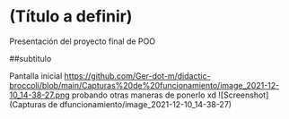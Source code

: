 # (Título a definir)
Presentación del proyecto final de POO

##subtitulo

Pantalla inicial https://github.com/Ger-dot-m/didactic-broccoli/blob/main/Capturas%20de%20funcionamiento/image_2021-12-10_14-38-27.png
probando otras maneras de ponerlo xd ![Screenshot](Capturas de dfuncionamiento/image_2021-12-10_14-38-27)
